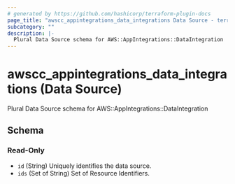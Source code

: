 ```yaml
---
# generated by https://github.com/hashicorp/terraform-plugin-docs
page_title: "awscc_appintegrations_data_integrations Data Source - terraform-provider-awscc"
subcategory: ""
description: |-
  Plural Data Source schema for AWS::AppIntegrations::DataIntegration
---
```


# awscc_appintegrations_data_integrations (Data Source)

Plural Data Source schema for AWS::AppIntegrations::DataIntegration



<!-- schema generated by tfplugindocs -->
## Schema

### Read-Only

- `id` (String) Uniquely identifies the data source.
- `ids` (Set of String) Set of Resource Identifiers.


